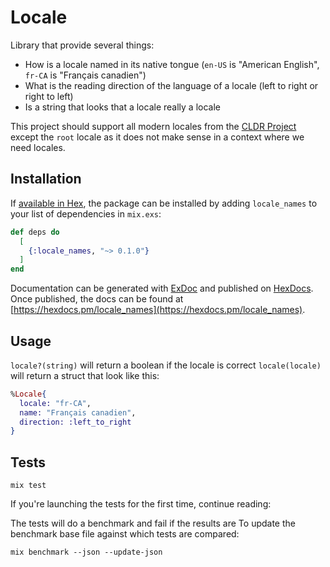 # Locale

Library that provide several things:

- How is a locale named in its native tongue (`en-US` is "American English", `fr-CA` is "Français canadien")
- What is the reading direction of the language of a locale (left to right or right to left)
- Is a string that looks that a locale really a locale

This project should support all modern locales from the [CLDR Project](https://github.com/unicode-cldr/cldr-core/blob/master/availableLocales.json) except the `root` locale as it does not make sense in a context where we need locales.

## Installation

If [available in Hex](https://hex.pm/docs/publish), the package can be installed
by adding `locale_names` to your list of dependencies in `mix.exs`:

```elixir
def deps do
  [
    {:locale_names, "~> 0.1.0"}
  ]
end
```

Documentation can be generated with [ExDoc](https://github.com/elixir-lang/ex_doc)
and published on [HexDocs](https://hexdocs.pm). Once published, the docs can
be found at [https://hexdocs.pm/locale_names](https://hexdocs.pm/locale_names).

## Usage

`locale?(string)` will return a boolean if the locale is correct
`locale(locale)` will return a struct that look like this:

```elixir
%Locale{
  locale: "fr-CA",
  name: "Français canadien",
  direction: :left_to_right
}
```

## Tests

```
mix test
```

If you're launching the tests for the first time, continue reading:

The tests will do a benchmark and fail if the results are
To update the benchmark base file against which tests are compared:

```
mix benchmark --json --update-json
```
